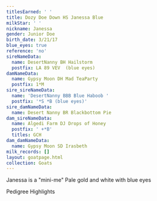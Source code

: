 ```yaml
---
titlesEarned: ' '
title: Dozy Doe Down HS Janessa Blue
milkStar: ' '
nickname: Janessa
gender: Junior Doe
birth_date: 3/21/17
blue_eyes: true
reference: 'no'
sireNameData:
  name: DesertNanny BH Hailstorm
  postfix: LA 89 VEV  (blue eyes)
damNameData:
  name: Gypsy Moon DH Mad TeaParty
  postfix: 1*M
sire_sireNameData:
  name: 'DesertNanny BBB Blue Haboob '
  postfix: '*S *B (blue eyes)'
sire_damNameData:
  name: Desert Nanny BR Blackbottom Pie
dam_sireNameData:
  name: Algedi Farm DJ Drops of Honey
  postfix: ' +*B'
  titles: GCH
dam_damNameData:
  name: Gypsy Moon SD Irasbeth
milk_records: []
layout: goatpage.html
collection: Goats
---
```

Janessa is a "mini-me" Pale gold and white with blue eyes

Pedigree Highlights
